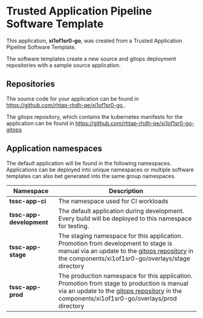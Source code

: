 # Trusted Application Pipeline Software Template

This application, **xi1of1sr0-go**, was created from a Trusted Application Pipeline Software Template.

The software templates create a new source and gitops deployment repositories with a sample source application. 

## Repositories

The source code for your application can be found in [https://github.com/rhtap-rhdh-qe/xi1of1sr0-go ](https://github.com/rhtap-rhdh-qe/xi1of1sr0-go ).
 
The gitops repository, which contains the kubernetes manifests for the application can be found in 
[https://github.com/rhtap-rhdh-qe/xi1of1sr0-go-gitops ](https://github.com/rhtap-rhdh-qe/xi1of1sr0-go-gitops ) 

## Application namespaces 

The default application will be found in the following namespaces. Applications can be deployed into unique namespaces or multiple software templates can also bet generated into the same group namespaces.  

|  Namespace   |  Description   |  
| -------- | -------- |
| **tssc-app-ci** | The namespace used for CI workloads |
| **tssc-app-development** | The default application during development. Every build will be deployed to this namespace for testing. |
| **tssc-app-stage** | The staging namespace for this application. Promotion from development to stage is manual via an update to the [gitops repository](https://github.com/rhtap-rhdh-qe/xi1of1sr0-go-gitops ) in the components/xi1of1sr0-go/overlays/stage directory |
| **tssc-app-prod** | The production namespace for this application. Promotion from stage to production is manual via an update to the [gitops repository](https://github.com/rhtap-rhdh-qe/xi1of1sr0-go-gitops ) in the components/xi1of1sr0-go/overlays/prod directory |